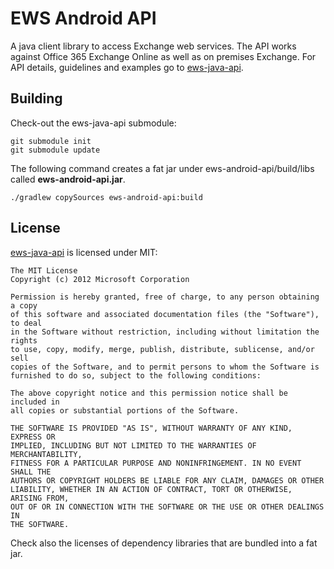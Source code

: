 EWS Android API
===============

A java client library to access Exchange web services. The API works against Office 365 Exchange Online as well as on premises Exchange.
For API details, guidelines and examples go to [ews-java-api][ews-java-url].

Building
--------

Check-out the ews-java-api submodule:

```
git submodule init
git submodule update
```

The following command creates a fat jar under ews-android-api/build/libs called **ews-android-api.jar**.

```
./gradlew copySources ews-android-api:build
```

License
-------
[ews-java-api][ews-java-url] is licensed under MIT:

    The MIT License
    Copyright (c) 2012 Microsoft Corporation
    
    Permission is hereby granted, free of charge, to any person obtaining a copy
    of this software and associated documentation files (the "Software"), to deal
    in the Software without restriction, including without limitation the rights
    to use, copy, modify, merge, publish, distribute, sublicense, and/or sell
    copies of the Software, and to permit persons to whom the Software is
    furnished to do so, subject to the following conditions:
    
    The above copyright notice and this permission notice shall be included in
    all copies or substantial portions of the Software.
    
    THE SOFTWARE IS PROVIDED "AS IS", WITHOUT WARRANTY OF ANY KIND, EXPRESS OR
    IMPLIED, INCLUDING BUT NOT LIMITED TO THE WARRANTIES OF MERCHANTABILITY,
    FITNESS FOR A PARTICULAR PURPOSE AND NONINFRINGEMENT. IN NO EVENT SHALL THE
    AUTHORS OR COPYRIGHT HOLDERS BE LIABLE FOR ANY CLAIM, DAMAGES OR OTHER
    LIABILITY, WHETHER IN AN ACTION OF CONTRACT, TORT OR OTHERWISE, ARISING FROM,
    OUT OF OR IN CONNECTION WITH THE SOFTWARE OR THE USE OR OTHER DEALINGS IN
    THE SOFTWARE.

Check also the licenses of dependency libraries that are bundled into a fat jar.

 [ews-java-url]: https://github.com/OfficeDev/ews-java-api
